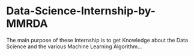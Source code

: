 # Data-Science-Internship-by-MMRDA
The main purpose of these Internship is to get Knowledge about the Data Science and the various Machine Learning Algorithm...
